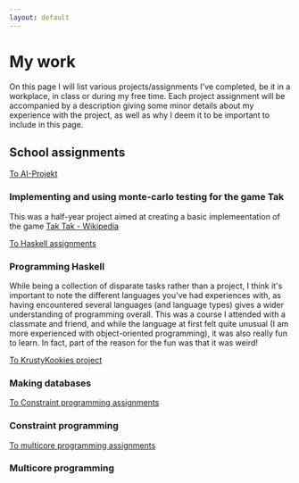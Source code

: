 ```yaml
---
layout: default
---
```

<h1>My work</h1>
<p>
  On this page I will list various projects/assignments I've completed, be it in a workplace, in class or during my free time.
  Each project assignment will be accompanied by a description giving some minor details about my experience with the project, as well as why I deem it to be important to include in this page.
</p>
<h2>School assignments</h2>
<div class="container">
  <div class="row">
    <div class="col-3">
	  <a class="darkbtn" href="https://github.com/Flyttkartong/EDAN70-AI-Projekt">To AI-Projekt</a>
	</div>
	<div class="col-9">
	  <h3>Implementing and using monte-carlo testing for the game Tak</h3>
	  <p>This was a half-year project aimed at creating a basic implemeentation
	  of the game 
	    <a class="tooltip" href="https://en.wikipedia.org/wiki/Tak_(game)">Tak
		  <span class="tooltiptext">Tak - Wikipedia</span>
		</a>
	  </p>
	</div>
  </div>
  <div class="row">
    <div class="col-3">
	  <a class="darkbtn" href="https://github.com/evilhunter93/EDAN40">To Haskell assignments</a>
	</div>
	<div class="col-9">
	  <h3>Programming Haskell</h3>
	  <p>
	  While being a collection of disparate tasks rather than a project, 
	  I think it's important to note the different languages you've had experiences with,
	  as having encountered several languages (and language types) gives a wider understanding of programming overall.
	  This was a course I attended with a classmate and friend, and while the language at first felt quite unusual 
	  (I am more experienced with object-oriented programming), it was also really fun to learn.
	  In fact, part of the reason for the fun was that it was weird!
	  </p>
	</div>
  </div>
  <div class="row">
	<div class="col-3">
	  <a class="darkbtn" href="https://github.com/evilhunter93/MyEDA216">To KrustyKookies project</a>
	</div>
	<div class="col-9">
	  <h3>Making databases</h3>
	</div>
  </div>
  <div class="row">
    <div class="col-3">
	  <a class="darkbtn" href="https://github.com/dat13kan/EDAN01">To Constraint programming assignments</a>
	</div>
	<div class="col-9">
	  <h3>Constraint programming</h3>
	</div>
  </div>
  <div class="row">
    <div class="col-3">
      <a class="darkbtn" href="https://github.com/dat13kan/EDAN26">To multicore programming assignments</a>
    </div>
    <div class="col-9">
      <h3>Multicore programming</h3>
    </div>
  </div>
</div>